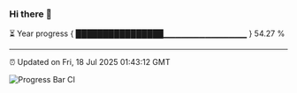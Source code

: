 ### Hi there 👋

⏳ Year progress { ████████████████▁▁▁▁▁▁▁▁▁▁▁▁▁▁ } 54.27 %

---

⏰ Updated on Fri, 18 Jul 2025 01:43:12 GMT

![Progress Bar CI](https://github.com/JuvenileQ/Progress-Bar-CI/workflows/main/badge.svg)
